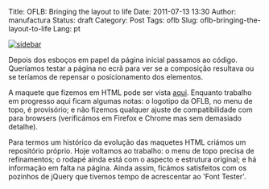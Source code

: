 Title: OFLB: Bringing the layout to life
Date: 2011-07-13 13:30
Author: manufactura
Status:  draft
Category: Post
Tags: oflb
Slug: oflb-bringing-the-layout-to-life
Lang: pt

[![]({filename}/media/sidebar.png "sidebar")]({filename}/media/sidebar.png)

Depois dos esboços em papel da página inicial passamos ao código.
Queríamos testar a página no ecrã para ver se a composição resultava ou
se teríamos de repensar o posicionamento dos elementos.

A maquete que fizemos em HTML pode ser vista
[aqui](http://manufacturaindependente.com/oflb/20110712-homepage/).
Enquanto trabalho em progresso aqui ficam algumas notas: o logotipo da
OFLB, no menu de topo, é provisório; e não fizemos qualquer ajuste de
compatibilidade com para browsers (verificámos em Firefox e Chrome mas
sem demasiado detalhe).

Para termos um histórico da evolução das maquetes HTML criámos um
repositório próprio. Hoje voltamos ao trabalho: o menu de topo precisa
de refinamentos; o rodapé ainda está com o aspecto e estrutura original;
e há informação em falta na página. Ainda assim, ficámos satisfeitos com
os pozinhos de jQuery que tivemos tempo de acrescentar ao 'Font
Tester'.


